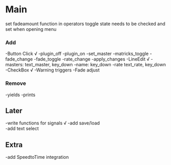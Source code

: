# Main

set fadeamount function in operators
toggle state needs to be checked and set when opening menu

### Add

-Button Click √
-plugin_off
-plugin_on
-set_master
-matricks_toggle
-fade_change
-fade_toggle
-rate_change
-apply_changes
-LineEdit √
-masters: text_master, key_down
-name: key_down
-rate text_rate, key_down
-CheckBox √
-Warning triggers
-Fade adjust

### Remove

-yields
-prints

## Later

-write functions for signals √
-add save/load  
-add text select

## Extra

-add SpeedtoTime integration
